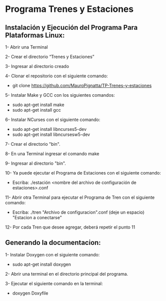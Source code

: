 # Programa Trenes y Estaciones

## Instalación y Ejecución del Programa Para Plataformas Linux:

1-	Abrir una Terminal 

2-	Crear el directorio “Trenes y Estaciones”

3-	Ingresar al directorio creado

4-	Clonar el repositorio con el siguiente comando: 
-	git clone https://github.com/MauroPignatta/TP-Trenes-y-estaciones

5-	Instalar Make y GCC con los siguientes comandos:
- 	sudo apt-get install make
- 	sudo apt-get install gcc

6-	Instalar NCurses con el siguiente comando:
-	sudo apt-get install libncurses5-dev
-	sudo apt-get install libncursesw5-dev

7-  Crear el directorio "bin".

8-  En una Terminal ingresar el comando make

9-	Ingresar al directorio "bin".

10-	Ya puede ejecutar el Programa de Estaciones con el siguiente comando:
- 	Escriba: ./estación <nombre del archivo de configuración de estaciones>.conf

11-	Abrir otra Terminal para ejecutar el Programa de Tren con el siguiente comando:
- 	Escriba: ./tren "Archivo de configuracion".conf (deje un espacio) "Estacion a conectarse"

12-	Por cada Tren que desee agregar, deberá repetir el punto 11

## Generando la documentacion:

1-	Instalar Doxygen con el siguiente comando:
-	sudo apt-get install doxygen

2-	Abrir una terminal en el directorio principal del programa.

3-	Ejecutar el siguiente comando en la terminal:
-	doxygen Doxyfile
